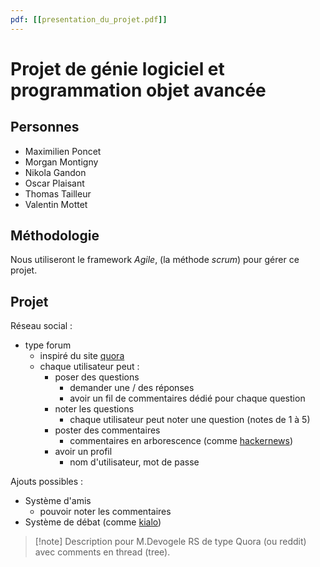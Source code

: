 ```yaml
---
pdf: [[presentation_du_projet.pdf]]
---
```


# Projet de génie logiciel et programmation objet avancée

## Personnes
 - Maximilien Poncet
 - Morgan Montigny
 - Nikola Gandon
 - Oscar Plaisant
 - Thomas Tailleur
 - Valentin Mottet

## Méthodologie
Nous utiliseront le framework _Agile_, (la méthode _scrum_) pour gérer ce projet.

## Projet

Réseau social :
 - type forum
	 - inspiré du site [quora](https://quora.com)
	 - chaque utilisateur peut :
		 - poser des questions
			 - demander une / des réponses
			 - avoir un fil de commentaires dédié pour chaque question
		 - noter les questions
			 - chaque utilisateur peut noter une question (notes de 1 à 5)
		 - poster des commentaires
			 - commentaires en arborescence (comme [hackernews](https://www.news.ycombinator.com))
		 - avoir un profil
			 - nom d'utilisateur, mot de passe

Ajouts possibles :
 - Système d'amis
	 - pouvoir noter les commentaires
 - Système de débat (comme [kialo](https://kialo.com))


> [!note] Description pour M.Devogele
> RS de type Quora (ou reddit) avec comments en thread (tree).

